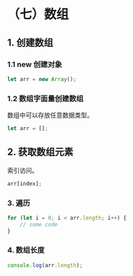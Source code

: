 # （七）数组

## 1. 创建数组

### 1.1 new 创建对象

```js
let arr = new Array();
```

### 1.2 数组字面量创建数组

数组中可以存放任意数据类型。

```js
let arr = [];
```

## 2. 获取数组元素

索引访问。

```js
arr[index];
```

### 3. 遍历

```js
for (let i = 0; i < arr.length; i++) {
    // some code
}
```

### 4. 数组长度

```js
console.log(arr.length);
```